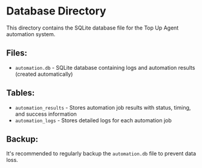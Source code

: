 # Database Directory

This directory contains the SQLite database file for the Top Up Agent automation system.

## Files:

- `automation.db` - SQLite database containing logs and automation results (created automatically)

## Tables:

- `automation_results` - Stores automation job results with status, timing, and success information
- `automation_logs` - Stores detailed logs for each automation job

## Backup:

It's recommended to regularly backup the `automation.db` file to prevent data loss.
